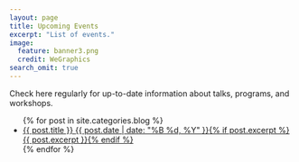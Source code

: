 ```yaml
---
layout: page
title: Upcoming Events
excerpt: "List of events."
image:
  feature: banner3.png
  credit: WeGraphics
search_omit: true
---
```


Check here regularly for up-to-date information about talks, programs, and workshops.

<ul class="post-list">
{% for post in site.categories.blog %} 
  <li><article><a href="{{ site.url }}{{ post.url }}">{{ post.title }} <span class="entry-date"><time datetime="{{ post.date | date_to_xmlschema }}">{{ post.date | date: "%B %d, %Y" }}</time></span>{% if post.excerpt %} <span class="excerpt">{{ post.excerpt }}</span>{% endif %}</a></article></li>
{% endfor %}
</ul>
